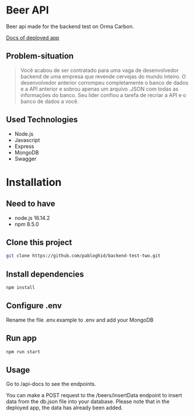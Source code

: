 # Beer API

Beer api made for the backend test on Orma Carbon.

[Docs of deployed app](https://beer-api-ormacarbon.herokuapp.com/api-docs/)

## Problem-situation

>Você acabou de ser contratado para uma vaga de desenvolvedor backend de uma empresa que revende cervejas do mundo inteiro. O desenvolvedor anterior corrompeu completamente o banco de dados e a API anterior e sobrou apenas um arquivo .JSON com todas as informações do banco. Seu líder confiou a tarefa de recriar a API e o banco de dados a você.


## Used Technologies
- Node.js
- Javascript
- Express
- MongoDB
- Swagger

# Installation

## Need to have
- node.js 16.14.2
- npm 8.5.0

## Clone this project

```bash
git clone https://github.com/pabloghid/backend-test-two.git
```
## Install dependencies

```bash
npm install
```
## Configure .env
Rename the file .env.example to .env and add your MongoDB

## Run app
```bash
npm run start
```

## Usage

Go to /api-docs to see the endpoints.

You can make a POST request to the /beers/insertData endpoint to insert data from the db.json file into your database. Please note that in the deployed app, the data has already been added.